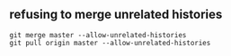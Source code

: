 ## refusing to merge unrelated histories

`git merge master --allow-unrelated-histories`  
`git pull origin master --allow-unrelated-histories`

